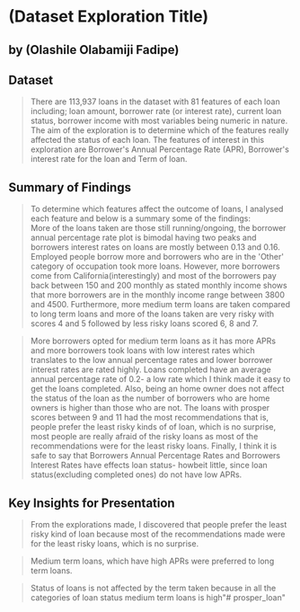 # (Dataset Exploration Title)
## by (Olashile Olabamiji Fadipe)


## Dataset

> There are 113,937 loans in the dataset with 81 features of each loan including; loan amount, borrower rate (or interest rate), current loan status, borrower income with most variables being numeric in nature. The aim of the exploration is to determine which of the features really affected the status of each loan. The features of interest in this exploration are Borrower's Annual Percentage Rate (APR), Borrower's interest rate for the loan and Term of loan.


## Summary of Findings

> To determine which features affect the outcome of loans, I analysed each feature and below is a summary some of the findings:  
More of the loans taken are those still running/ongoing, the borrower annual percentage rate plot is bimodal having two peaks and borrowers interest rates on loans are mostly between 0.13 and 0.16. Employed people borrow more and borrowers who are in the 'Other' category of occupation took more loans. However, more borrowers come from California(interestingly) and most of the borrowers pay back between 150 and 200 monthly as stated monthly income shows that more borrowers are in the monthly income range between 3800 and 4500. Furthermore, more medium term loans are taken compared to long term loans and more of the loans taken are very risky with scores 4 and 5 followed by less risky loans scored 6, 8 and 7. 

> More borrowers opted for medium term loans as it has more APRs and more borrowers took loans with low interest rates which translates to the low annual percentage rates and lower borrower interest rates are rated highly. Loans completed have an average annual percentage rate of 0.2- a low rate which I think made it easy to get the loans completed. Also, being an home owner does not affect the status of the loan as the number of borrowers who are home owners is higher than those who are not. The loans with prosper scores between 9 and 11 had the most recommendations that is, people prefer the least risky kinds of of loan, which is no surprise,  most people are really afraid of the risky loans as most of the recommendations were for the least risky loans. Finally, I think it is safe to say that Borrowers Annual Percentage Rates and Borrowers Interest Rates have effects loan status- howbeit little, since loan status(excluding completed ones) do not have low APRs.


## Key Insights for Presentation

> From the explorations made, I discovered that people prefer the least risky kind of loan because most of the recommendations made were for the least risky loans, which is no surprise.

> Medium term loans, which have high APRs were preferred to long term loans.

> Status of loans is not affected by the term taken because in all the categories of loan status medium term loans is high"# prosper_loan" 
